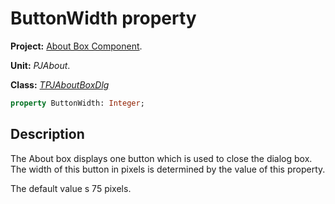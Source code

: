 # ButtonWidth property #

**Project:** [About Box Component](AboutBoxComponent.md).

**Unit:** _PJAbout_.

**Class:** _[TPJAboutBoxDlg](TPJAboutBoxDlg.md)_

```pascal
property ButtonWidth: Integer;
```

## Description ##

The About box displays one button which is used to close the dialog box. The width of this button in pixels is determined by the value of this property.

The default value s 75 pixels.